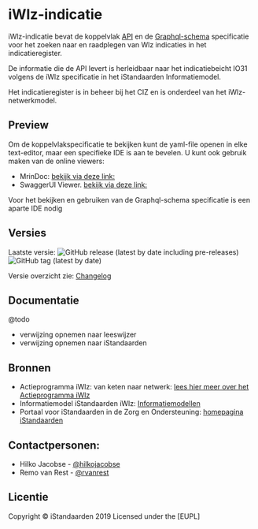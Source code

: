 # iWlz-indicatie
iWlz-indicatie bevat de koppelvlak [API](/api-specificatie) en de [Graphql-schema](/gql-specificatie) specificatie voor het zoeken naar en raadplegen van Wlz indicaties in het indicatieregister. 

De informatie die de API levert is herleidbaar naar het indicatiebeicht IO31 volgens de iWlz specificatie in het iStandaarden Informatiemodel.

Het indicatieregister is in beheer bij het CIZ en is onderdeel van het iWlz-netwerkmodel.

## Preview
Om de koppelvlakspecificatie te bekijken kunt de yaml-file openen in elke text-editor, maar een specifieke IDE is aan te bevelen. 
U kunt ook gebruik maken van de online viewers:
* MrinDoc: [bekijk via deze link:](https://mrin9.github.io/OpenAPI-Viewer/#/load/https%3A%2F%2Fraw.githubusercontent.com%2FiStandaarden%2FiWlz-indicatie%2Fmaster%2Fapi-specificatie%2Findicatieregister.yaml "https://mrin9.github.io/OpenAPI-Viewer/#/load/https%3A%2F%2Fraw.githubusercontent.com%2FiStandaarden%2FiWlz-indicatie%2Fmaster%2Fapi-specificatie%2Findicatieregister.yaml")
* SwaggerUI Viewer. [bekijk via deze link:](https://editor.swagger.io/?url=https://raw.githubusercontent.com/iStandaarden/iWlz-indicatie/master/api-specificatie/indicatieregister.yaml "https://editor.swagger.io/?url=https://raw.githubusercontent.com/iStandaarden/iWlz-indicatie/master/api-specificatie/indicatieregister.yaml")

Voor het bekijken en gebruiken van de Graphql-schema specificatie is een aparte IDE nodig
## Versies
Laatste versie: ![GitHub release (latest by date including pre-releases)](https://img.shields.io/github/v/release/iStandaarden/iWlz-indicatie?include_prereleases&style=flat-square)
![GitHub tag (latest by date)](https://img.shields.io/github/v/tag/iStandaarden/iWlz-indicatie?style=flat-square)

Versie overzicht zie: [Changelog](CHANGELOG.md)

## Documentatie
@todo
- verwijzing opnemen naar leeswijzer
- verwijzing opnemen naar iStandaarden

## Bronnen
* Actieprogramma iWlz: van keten naar netwerk: [lees hier meer over het Actieprogramma iWlz](https://www.istandaarden.nl/actieprogramma-iwlz "Actieprogramma iWlz")
* Informatiemodel iStandaarden iWlz: [Informatiemodellen](https://informatiemodellen.istandaarden.nl)
* Portaal voor iStandaarden in de
Zorg en Ondersteuning: [homepagina iStandaarden](https://www.istandaarden.nl)

## Contactpersonen:
* Hilko Jacobse - [@hilkojacobse](https://github.com/HilkoJacobse)
* Remo van Rest - [@rvanrest](https://github.com/rvanrest)

## Licentie
Copyright &copy; iStandaarden 2019
Licensed under the [EUPL]
